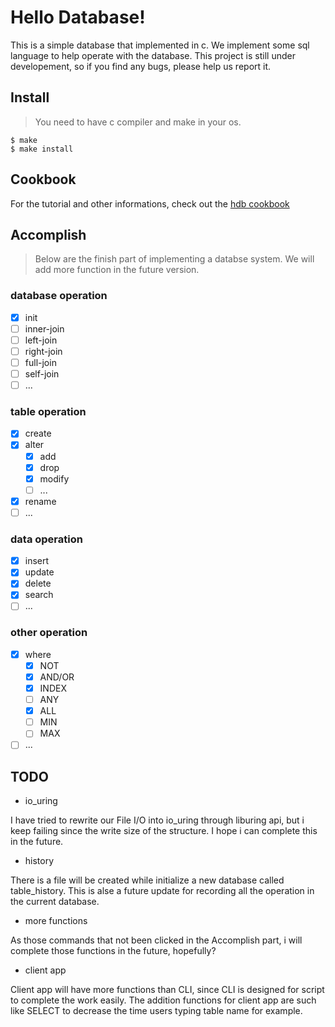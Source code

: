 # Hello Database!

This is a simple database that implemented in c. We implement some sql language to help operate with the database. This project is still under developement, so if you find any bugs, please help us report it.

## Install

> You need to have c compiler and make in your os.

```
$ make
$ make install
```

## Cookbook

For the tutorial and other informations, check out the [hdb cookbook](https://710242.github.io/HDcookbook/)

## Accomplish

> Below are the finish part of implementing a databse system. We will add more function in the future version.

### database operation
- [x] init
- [ ] inner-join
- [ ] left-join
- [ ] right-join
- [ ] full-join
- [ ] self-join
- [ ] ...

### table operation
- [x] create
- [x] alter
  - [x] add
  - [x] drop
  - [x] modify
  - [ ] ...
- [x] rename
- [ ] ...

### data operation
- [x] insert
- [x] update
- [x] delete
- [x] search
- [ ] ...

### other operation
- [x] where
  - [x] NOT
  - [x] AND/OR
  - [x] INDEX
  - [ ] ANY
  - [x] ALL
  - [ ] MIN
  - [ ] MAX
- [ ] ...

## TODO

* io_uring

I have tried to rewrite our File I/O into io_uring through liburing api, but i keep failing since the write size of the structure. I hope i can complete this in the future.

* history

There is a file will be created while initialize a new database called table_history. This is alse a future update for recording all the operation in the current database.

* more  functions

As those commands that not been clicked in the Accomplish part, i will complete those functions in the future, hopefully?

* client app

Client app will have more functions than CLI, since CLI is designed for script to complete the work easily. The addition functions for client app are such like SELECT to decrease the time users typing table name for example.
